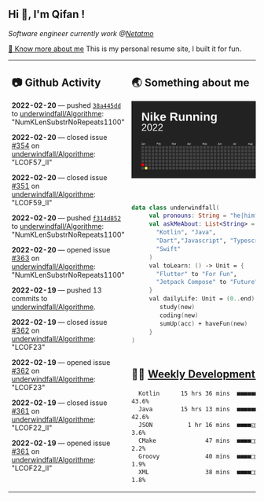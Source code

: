 <h2> Hi 👋, I'm Qifan ! </h2>
<p><em>Software engineer currently work @<a href="https://www.netatmo.com">Netatmo</a>
</em></p><p><a href="https://qifanyang.com/resume" target="_blank"> 🔭 Know more about me</a> This is my personal resume site, I built it for fun.</p>
<table><tr><td valign="top" rowspan="2">

 ## 📷 Github Activity
 <!-- githubActivity starts -->
  **2022-02-20** — pushed [`38a445dd`](https://github.com/underwindfall/Algorithme/commit/38a445dda9b123abb5b8461e4c1ece9977012c21) to [underwindfall/Algorithme](https://api.github.com/repos/underwindfall/Algorithme): "NumKLenSubstrNoRepeats1100"

  **2022-02-20** — closed issue [#354](https://api.github.com/repos/underwindfall/Algorithme/issues/354) on [underwindfall/Algorithme](https://api.github.com/repos/underwindfall/Algorithme): "LCOF57_II"

  **2022-02-20** — closed issue [#351](https://api.github.com/repos/underwindfall/Algorithme/issues/351) on [underwindfall/Algorithme](https://api.github.com/repos/underwindfall/Algorithme): "LCOF59_II"

  **2022-02-20** — pushed [`f314d852`](https://github.com/underwindfall/Algorithme/commit/f314d85263f6cd0c3b1031018509487aab2a53d0) to [underwindfall/Algorithme](https://api.github.com/repos/underwindfall/Algorithme): "NumKLenSubstrNoRepeats1100"

  **2022-02-20** — opened issue [#363](https://api.github.com/repos/underwindfall/Algorithme/issues/363) on [underwindfall/Algorithme](https://api.github.com/repos/underwindfall/Algorithme): "NumKLenSubstrNoRepeats1100"

  **2022-02-19** — pushed 13 commits to [underwindfall/Algorithme](https://api.github.com/repos/underwindfall/Algorithme).

  **2022-02-19** — closed issue [#362](https://api.github.com/repos/underwindfall/Algorithme/issues/362) on [underwindfall/Algorithme](https://api.github.com/repos/underwindfall/Algorithme): "LCOF23"

  **2022-02-19** — opened issue [#362](https://api.github.com/repos/underwindfall/Algorithme/issues/362) on [underwindfall/Algorithme](https://api.github.com/repos/underwindfall/Algorithme): "LCOF23"

  **2022-02-19** — closed issue [#361](https://api.github.com/repos/underwindfall/Algorithme/issues/361) on [underwindfall/Algorithme](https://api.github.com/repos/underwindfall/Algorithme): "LCOF22_II"

  **2022-02-19** — opened issue [#361](https://api.github.com/repos/underwindfall/Algorithme/issues/361) on [underwindfall/Algorithme](https://api.github.com/repos/underwindfall/Algorithme): "LCOF22_II"
 <!-- githubActivity ends -->
 </td><td valign="top">

 ## 🌏 Something about me
 <!-- profile starts -->
 <a href="https://github.com/underwindfall" width="100%">
   <img src="https://github.com/underwindfall/GitHubPoster/blob/main/examples/nike.svg"/>
 </a>
 <br/>
 <br/>
 <br/>

 ```kotlin
 data class underwindfall(
      val pronouns: String = "he|him",
      val askMeAbout: List<String> = listOf(
        "Kotlin", "Java",
        "Dart","Javascript", "Typescript",
        "Swift"
      )
      val toLearn: () -> Unit = {
        "Flutter" to "For Fun",
        "Jetpack Compose" to "Future"
      }
      val dailyLife: Unit = (0..end).reduce { acc, new ->
         study(new)
         coding(new)
         sumUp(acc) + haveFun(new)
      }
 )
 ```
 <!-- profile ends -->
 </td></tr><tr><td valign="top">

 ## 🏊‍♂️ <a href="https://gist.github.com/underwindfall/377ee88ba1fabd1e93516e48ca9c61eb" target="_blank">Weekly Development Breakdown</a>
  <!-- codeTime starts -->
  ```text
    Kotlin      15 hrs 36 mins  ■■■■■■■■■■■■■■□□□□□□□□□□  43.6%
    Java        15 hrs 13 mins  ■■■■■■■■■■■■■▦□□□□□□□□□□  42.6%
    JSON          1 hr 16 mins  ■■■■◱□□□□□□□□□□□□□□□□□□□   3.6%
    CMake              47 mins  ■■■■□□□□□□□□□□□□□□□□□□□□   2.2%
    Groovy             40 mins  ■■■■□□□□□□□□□□□□□□□□□□□□   1.9%
    XML                38 mins  ■■■■□□□□□□□□□□□□□□□□□□□□   1.8%
  ```
  <!-- codeTime starts -->
  </td></tr></table>